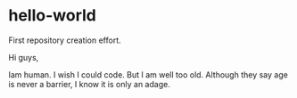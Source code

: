 # hello-world
First repository creation effort.

Hi guys,

Iam human. I wish I could code. But I am well too old.
Although they say age is never a barrier, I know it is only an adage.
